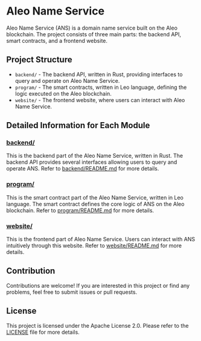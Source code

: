 # Aleo Name Service

Aleo Name Service (ANS) is a domain name service built on the Aleo blockchain. The project consists of three main parts: the backend API, smart contracts, and a frontend website.

## Project Structure

- `backend/` - The backend API, written in Rust, providing interfaces to query and operate on Aleo Name Service.
- `program/` - The smart contracts, written in Leo language, defining the logic executed on the Aleo blockchain.
- `website/` - The frontend website, where users can interact with Aleo Name Service.

## Detailed Information for Each Module

### [backend/](./backend)

This is the backend part of the Aleo Name Service, written in Rust. The backend API provides several interfaces allowing users to query and operate ANS. Refer to [backend/README.md](./backend/README.md) for more details.

### [program/](./program)

This is the smart contract part of the Aleo Name Service, written in Leo language. The smart contract defines the core logic of ANS on the Aleo blockchain. Refer to [program/README.md](./program/README.md) for more details.

### [website/](./website)

This is the frontend part of Aleo Name Service. Users can interact with ANS intuitively through this website. Refer to [website/README.md](./website/README.md) for more details.

## Contribution

Contributions are welcome! If you are interested in this project or find any problems, feel free to submit issues or pull requests.

## License

This project is licensed under the Apache License 2.0. Please refer to the [LICENSE](./LICENSE) file for more details.
